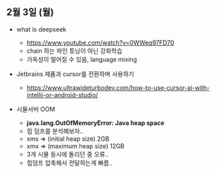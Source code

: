
## 2월 3일 (월)

- what is deepseek
	- https://www.youtube.com/watch?v=0WWeq97FD70
	- chain 하는 파인 튜닝이 아닌 강화학습
	- 가독성이 떨어질 수 있음, language mixing

- Jetbrains 제품과 cursor를 전환하며 사용하기
	- https://www.ultrawideturbodev.com/how-to-use-cursor-ai-with-intellij-or-android-studio/

- 시뮬서버 OOM
	- **java.lang.OutOfMemoryError: Java heap space**
	- 힙 덤프를 분석해보자..
	- xms => (initial heap size) 2GB
	- xmx => (maximum heap size) 12GB
	- 3개 시뮬 동시에 돌리던 중 오류..
	- 힙덤프 압축해서 전달하는게 빠름..